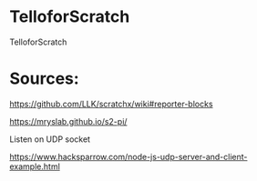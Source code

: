 # TelloforScratch
TelloforScratch


# Sources: 

https://github.com/LLK/scratchx/wiki#reporter-blocks

https://mryslab.github.io/s2-pi/

Listen on UDP socket 

https://www.hacksparrow.com/node-js-udp-server-and-client-example.html
